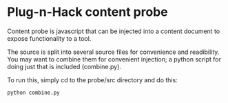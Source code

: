 Plug-n-Hack content probe
====

Content probe is javascript that can be injected into a content document to expose functionality to a tool.

The source is split into several source files for convenience and readibility. You may want to combine them for
convenient injection; a python script for doing just that is included (combine.py).

To run this, simply cd to the probe/src directory and do this:

```
python combine.py
```
